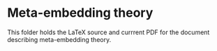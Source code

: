 # Meta-embedding theory

This folder holds the LaTeX source and currrent PDF for the document describing meta-embedding theory.
